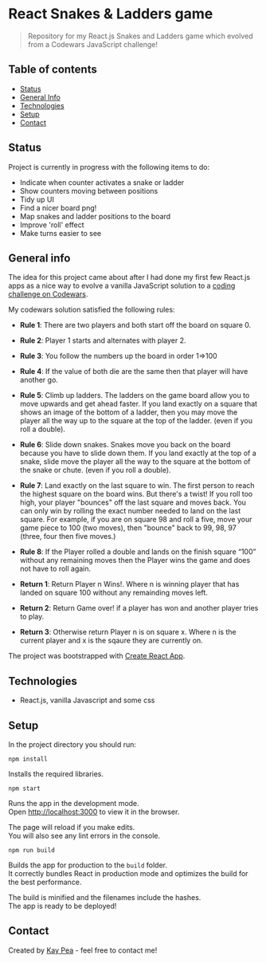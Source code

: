 # React Snakes & Ladders game
> Repository for my React.js Snakes and Ladders game which evolved from a Codewars JavaScript challenge!

## Table of contents
* [Status](#status)
* [General Info](#general-info)
* [Technologies](#technologies)
* [Setup](#setup)
* [Contact](#contact)

## Status
Project is currently in progress with the following items to do:
* Indicate when counter activates a snake or ladder
* Show counters moving between positions
* Tidy up UI
* Find a nicer board png!
* Map snakes and ladder positions to the board
* Improve 'roll' effect
* Make turns easier to see

## General info
The idea for this project came about after I had done my first few React.js apps as a nice way to evolve a vanilla JavaScript solution to a [coding challenge on Codewars](https://www.codewars.com/kata/587136ba2eefcb92a9000027).

My codewars solution satisfied the following rules:

* **Rule 1**:  There are two players and both start off the board on square 0.

* **Rule 2**:  Player 1 starts and alternates with player 2.

* **Rule 3**:  You follow the numbers up the board in order 1=>100

* **Rule 4**:  If the value of both die are the same then that player will have another go.

* **Rule 5**:  Climb up ladders. The ladders on the game board allow you to move upwards and get ahead faster. If you land exactly on a square that shows an image of the bottom of a ladder, then you may move the player all the way up to the square at the top of the ladder. (even if you roll a double).

* **Rule 6**:  Slide down snakes. Snakes move you back on the board because you have to slide down them. If you land exactly at the top of a snake, slide move the player all the way to the square at the bottom of the snake or chute. (even if you roll a double).

* **Rule 7**:  Land exactly on the last square to win. The first person to reach the highest square on the board wins. But there's a twist! If you roll too high, your player "bounces" off the last square and moves back. You can only win by rolling the exact number needed to land on the last square. For example, if you are on square 98 and roll a five, move your game piece to 100 (two moves), then "bounce" back to 99, 98, 97 (three, four then five moves.)

* **Rule 8**:  If the Player rolled a double and lands on the finish square “100” without any remaining moves then the Player wins the game and does not have to roll again.

* **Return 1**: Return Player n Wins!. Where n is winning player that has landed on square 100 without any remainding moves left.

* **Return 2**: Return Game over! if a player has won and another player tries to play.

* **Return 3**: Otherwise return Player n is on square x. Where n is the current player and x is the sqaure they are currently on.

The project was bootstrapped with [Create React App](https://github.com/facebook/create-react-app). 

## Technologies
* React.js, vanilla Javascript and some css

## Setup
In the project directory you should run:

`npm install`

Installs the required libraries.

`npm start`

Runs the app in the development mode.<br />
Open [http://localhost:3000](http://localhost:3000) to view it in the browser.

The page will reload if you make edits.<br />
You will also see any lint errors in the console.

`npm run build`

Builds the app for production to the `build` folder.<br />
It correctly bundles React in production mode and optimizes the build for the best performance.

The build is minified and the filenames include the hashes.<br />
The app is ready to be deployed!

## Contact
Created by [Kay Pea](https://imkp.co.uk) - feel free to contact me!